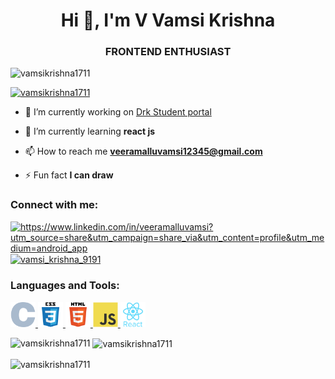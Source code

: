 <h1 align="center">Hi 👋, I'm V Vamsi Krishna</h1>
<h3 align="center">FRONTEND ENTHUSIAST</h3>

<p align="left"> <img src="https://komarev.com/ghpvc/?username=vamsikrishna1711&label=Profile%20views&color=0e75b6&style=flat" alt="vamsikrishna1711" /> </p>

<p align="left"> <a href="https://github.com/ryo-ma/github-profile-trophy"><img src="https://github-profile-trophy.vercel.app/?username=vamsikrishna1711" alt="vamsikrishna1711" /></a> </p>

- 🔭 I’m currently working on [Drk Student portal](https://github.com/VamsiKrishna1711/DRK-STUDENT-PORTAL)

- 🌱 I’m currently learning **react js**

- 📫 How to reach me **veeramalluvamsi12345@gmail.com**

- ⚡ Fun fact **I can draw**

<h3 align="left">Connect with me:</h3>
<p align="left">
<a href="https://linkedin.com/in/https://www.linkedin.com/in/veeramalluvamsi?utm_source=share&utm_campaign=share_via&utm_content=profile&utm_medium=android_app" target="blank"><img align="center" src="https://raw.githubusercontent.com/rahuldkjain/github-profile-readme-generator/master/src/images/icons/Social/linked-in-alt.svg" alt="https://www.linkedin.com/in/veeramalluvamsi?utm_source=share&utm_campaign=share_via&utm_content=profile&utm_medium=android_app" height="30" width="40" /></a>
<a href="https://instagram.com/vamsi_krishna_9191" target="blank"><img align="center" src="https://raw.githubusercontent.com/rahuldkjain/github-profile-readme-generator/master/src/images/icons/Social/instagram.svg" alt="vamsi_krishna_9191" height="30" width="40" /></a>
</p>

<h3 align="left">Languages and Tools:</h3>
<p align="left"> <a href="https://www.cprogramming.com/" target="_blank" rel="noreferrer"> <img src="https://raw.githubusercontent.com/devicons/devicon/master/icons/c/c-original.svg" alt="c" width="40" height="40"/> </a> <a href="https://www.w3schools.com/css/" target="_blank" rel="noreferrer"> <img src="https://raw.githubusercontent.com/devicons/devicon/master/icons/css3/css3-original-wordmark.svg" alt="css3" width="40" height="40"/> </a> <a href="https://www.w3.org/html/" target="_blank" rel="noreferrer"> <img src="https://raw.githubusercontent.com/devicons/devicon/master/icons/html5/html5-original-wordmark.svg" alt="html5" width="40" height="40"/> </a> <a href="https://developer.mozilla.org/en-US/docs/Web/JavaScript" target="_blank" rel="noreferrer"> <img src="https://raw.githubusercontent.com/devicons/devicon/master/icons/javascript/javascript-original.svg" alt="javascript" width="40" height="40"/> </a> <a href="https://reactjs.org/" target="_blank" rel="noreferrer"> <img src="https://raw.githubusercontent.com/devicons/devicon/master/icons/react/react-original-wordmark.svg" alt="react" width="40" height="40"/> </a> </p>

<p><img align="left" src="https://github-readme-stats.vercel.app/api/top-langs?username=vamsikrishna1711&show_icons=true&locale=en&layout=compact" alt="vamsikrishna1711" /></p>

<p>&nbsp;<img align="center" src="https://github-readme-stats.vercel.app/api?username=vamsikrishna1711&show_icons=true&locale=en" alt="vamsikrishna1711" /></p>

<p><img align="center" src="https://github-readme-streak-stats.herokuapp.com/?user=vamsikrishna1711&" alt="vamsikrishna1711" /></p>
